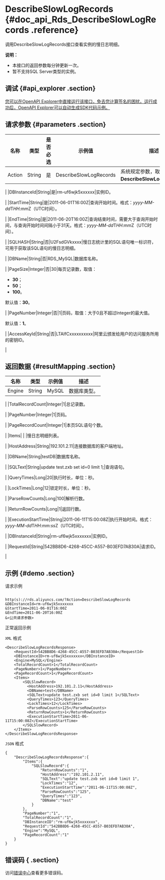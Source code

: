 # DescribeSlowLogRecords {#doc_api_Rds_DescribeSlowLogRecords .reference}

调用DescribeSlowLogRecords接口查看实例的慢日志明细。

**说明：** 

-   本接口的返回参数每分钟更新一次。
-   暂不支持SQL Server类型的实例。

## 调试 {#api_explorer .section}

[您可以在OpenAPI Explorer中直接运行该接口，免去您计算签名的困扰。运行成功后，OpenAPI Explorer可以自动生成SDK代码示例。](https://api.aliyun.com/#product=Rds&api=DescribeSlowLogRecords&type=RPC&version=2014-08-15)

## 请求参数 {#parameters .section}

|名称|类型|是否必选|示例值|描述|
|--|--|----|---|--|
|Action|String|是|DescribeSlowLogRecords|系统规定参数，取值：**DescribeSlowLogRecords**。

 |
|DBInstanceId|String|是|rm-uf6wjk5xxxxxx|实例ID。

 |
|StartTime|String|是|2011-06-01T16:00Z|查询开始时间。格式：*yyyy-MM-dd*T*HH:mm*Z（UTC时间）。

 |
|EndTime|String|是|2011-06-20T16:00Z|查询结束时间，需要大于查询开始时间，与查询开始时间间隔小于31天。格式：*yyyy-MM-dd*T*HH:mm*Z（UTC时间）。

 |
|SQLHASH|String|否|U2FsdGVkxxxx|慢日志统计里的SQL语句唯一标识符，可用于获取该SQL语句的慢日志明细。

 |
|DBName|String|否|RDS\_MySQL|数据库名称。

 |
|PageSize|Integer|否|30|每页记录数，取值：

 -   **30**；
-   **50**；
-   **100**。

 默认值：**30**。

 |
|PageNumber|Integer|否|1|页码，取值：大于0且不超过Integer的最大值。

 默认值：**1**。

 |
|AccessKeyId|String|否|LTAIfCxxxxxxxxxx|阿里云颁发给用户的访问服务所用的密钥ID。

 |

## 返回数据 {#resultMapping .section}

|名称|类型|示例值|描述|
|--|--|---|--|
|Engine|String|MySQL|数据库类型。

 |
|TotalRecordCount|Integer|1|总记录数。

 |
|PageNumber|Integer|1|页码。

 |
|PageRecordCount|Integer|1|本页SQL语句个数。

 |
|Items| | |慢日志明细列表。

 |
|HostAddress|String|192.101.2.11|连接数据库的客户端地址。

 |
|DBName|String|testDB|数据库名称。

 |
|SQLText|String|update test.zxb set id=0 limit 1;|查询语句。

 |
|QueryTimes|Long|20|执行时长，单位：秒。

 |
|LockTimes|Long|12|锁定时长，单位：秒。

 |
|ParseRowCounts|Long|100|解析行数。

 |
|ReturnRowCounts|Long|1|返回行数。

 |
|ExecutionStartTime|String|2011-06-11T15:00:08Z|执行开始时间。格式：*yyyy-MM-dd*T*HH:mm:ss*Z（UTC时间）。

 |
|DBInstanceId|String|rm-uf6wjk5xxxxxxx|实例ID。

 |
|RequestId|String|542BB8D6-4268-45CC-A557-B03EFD7AB30A|请求ID。

 |

## 示例 {#demo .section}

请求示例

``` {#request_demo}

http(s)://rds.aliyuncs.com/?Action=DescribeSlowLogRecords
&DBInstanceId=rm-uf6wjk5xxxxxxx
&StartTime=2011-06-01T16:00Z
&EndTime=2011-06-20T16:00Z
&<公共请求参数>

```

正常返回示例

`XML` 格式

``` {#xml_return_success_demo}
<DescribeSlowLogRecordsResponse> 
    <RequestId>542BB8D6-4268-45CC-A557-B03EFD7AB30A</RequestId>
    <DBInstanceID>rm-uf6wjk5xxxxxxx</DBInstanceID> 
    <Engine>MySQL</Engine>
    <TotalRecordCount>1</TotalRecordCount>
    <PageNumber>1</PageNumber>
    <PageRecordCount>1</PageRecordCount>
    <Items>
        <SQLSlowRecord>
          <HostAddress>192.101.2.11</HostAddress>
          <DBName>test</DBName>
          <SQLText>update test.zxb set id=0 limit 1</SQLText>
          <QueryTimes>123</QueryTimes>
          <LockTimes>12</LockTimes>
          <ParseRowCounts>125</ParseRowCounts>
          <ReturnRowCounts>1</ReturnRowCounts>
          <ExecutionStartTime>2011-06-11T15:00:08Z</ExecutionStartTime>
        </SQLSlowRecord>
    </Items>
</DescribeSlowLogRecordsResponse>
```

`JSON` 格式

``` {#json_return_success_demo}
{
	"DescribeSlowLogRecordsResponse":{
		"Items":{
			"SQLSlowRecord":{
				"ReturnRowCounts":"1",
				"HostAddress":"192.101.2.11",
				"SQLText":"update test.zxb set id=0 limit 1",
				"LockTimes":"12",
				"ExecutionStartTime":"2011-06-11T15:00:08Z",
				"ParseRowCounts":"125",
				"QueryTimes":"123",
				"DBName":"test"
			}
		},
		"PageNumber":"1",
		"TotalRecordCount":"1",
		"DBInstanceID":"rm-uf6wjk5xxxxxxx",
		"RequestId":"542BB8D6-4268-45CC-A557-B03EFD7AB30A",
		"Engine":"MySQL",
		"PageRecordCount":"1"
	}
}
```

## 错误码 { .section}

访问[错误中心](https://error-center.alibabacloud.com/status/product/Rds)查看更多错误码。

